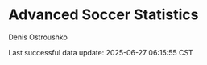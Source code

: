 # Advanced Soccer Statistics
Denis Ostroushko

<!-- gfm -->

Last successful data update: 2025-06-27 06:15:55 CST
